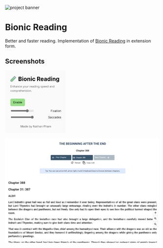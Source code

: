 ![project banner](http://project-banner.phamn23.repl.co/?title=Bionic%20Reading&description=Better%20and%20faster%20reading&stack=html,css,js)

# Bionic Reading
Better and faster reading. Implementation of [Bionic Reading](https://bionic-reading.com/) in extension form.

## Screenshots
<img src="screenshots/2022-06-11-18-11-08.png" width="200"/>

![](screenshots/2022-06-11-18-12-44.png)